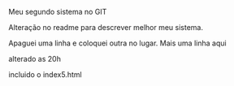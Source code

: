 Meu segundo sistema no GIT

Alteração no readme para descrever melhor meu sistema.

Apaguei uma linha e coloquei outra no lugar.
Mais uma linha aqui

alterado as 20h

incluido o index5.html